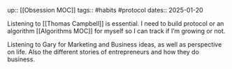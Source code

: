 up:: [[Obsession MOC]]
tags:: #habits #protocol
dates:: 2025-01-20

Listening to [[Thomas Campbell]] is essential.
I need to build protocol or an algorithm [[Algorithms MOC]] for myself so I can track if I’m growing or not.

Listening to Gary for Marketing and Business ideas, as well as perspective on life.
Also the different stories of entrepreneurs and how they do business.

